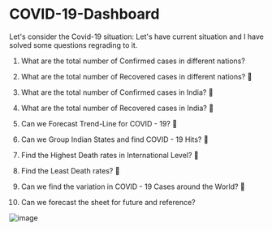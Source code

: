 # COVID-19-Dashboard

Let's consider the Covid-19 situation:
Let's have current situation and I have solved some questions regrading to it.

1. What are the total number of Confirmed cases in different nations?

2. What are the total number of Recovered cases in different nations?

3. What are the total number of Confirmed cases in India?

4. What are the total number of Recovered cases in India?

5. Can we Forecast Trend-Line for COVID - 19?

6. Can we Group Indian States and find COVID - 19 Hits?

7. Find the Highest Death rates in International Level?

8. Find the Least Death rates?

9. Can we find the variation in COVID - 19 Cases around the World?

10.  Can we forecast the sheet for future and reference?

![image](https://user-images.githubusercontent.com/121561258/223709725-ee80c804-9719-4e1b-af45-b4a933882b22.png)
